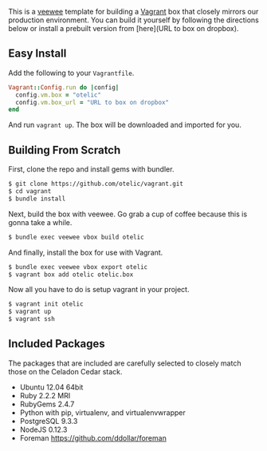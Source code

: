 This is a [veewee](https://github.com/jedi4ever/veewee) template for building a
[Vagrant](http://vagrantup.com/) box that closely mirrors our production
environment. You can build it yourself by following the directions below or install a prebuilt version from [here](URL to box on dropbox).

## Easy Install

Add the following to your `Vagrantfile`.

```ruby
Vagrant::Config.run do |config|
  config.vm.box = "otelic"
  config.vm.box_url = "URL to box on dropbox"
end
```

And run `vagrant up`. The box will be downloaded and imported for you.

## Building From Scratch

First, clone the repo and install gems with bundler.

```bash
$ git clone https://github.com/otelic/vagrant.git
$ cd vagrant
$ bundle install
```

Next, build the box with veewee. Go grab a cup of coffee because this is gonna
take a while.

```bash
$ bundle exec veewee vbox build otelic
```

And finally, install the box for use with Vagrant.

```bash
$ bundle exec veewee vbox export otelic
$ vagrant box add otelic otelic.box
```

Now all you have to do is setup vagrant in your project.

```bash
$ vagrant init otelic
$ vagrant up
$ vagrant ssh
```

## Included Packages

The packages that are included are carefully selected to closely match those on
the Celadon Cedar stack.

* Ubuntu 12.04 64bit
* Ruby 2.2.2 MRI
* RubyGems 2.4.7
* Python with pip, virtualenv, and virtualenvwrapper
* PostgreSQL 9.3.3
* NodeJS 0.12.3
* Foreman https://github.com/ddollar/foreman
